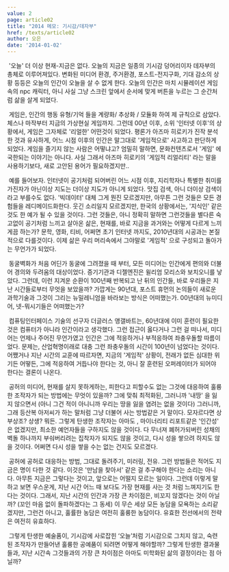 ```yaml
---
value: 2
page: article02
title: "2014 메모: 기시감/데자부"
href: /texts/article02
author: 오은
date: '2014-01-02'
---
```

&nbsp;'오늘' 더 이상 현재-지금은 없다. 오늘의 지금은 일종의 기시감 덩어리이자 데자부의 총체로 이루어져있다. 변화된 미디어 환경, 주거환경, 포스트-전지구화, 기대 감소의 상황 등등은 오늘의 인간이 오늘을 살 수 없게 한다. 오늘의 인간은 마치 시뮬레이션 게임 속의 npc 캐릭터, 아니 사실 그냥 스크린 앞에서 순서에 맞게 버튼을 누르는 그 순간처럼 삶을 살게 되었다.  


&nbsp;게임은, 인간의 행동 유형/기억 들을 계량화/ 추상화 / 모듈화 하여 제 규칙으로 삼았다. 체스나 마작부터 지금의 가상현실 게임까지. 그런데 00년 이후, 소위 '인터넷 이후'의 상황에서, 게임은 그자체로 '리얼한' 어떤것이 되었다. 평론가 아즈마 히로키가 진작 분석한 것과 유사하게, 어느 시점 이후의 인간은 말그대로 '게임적으로' 사고하고 판단하게 되었다. 게임을 즐기지 않는 사람은 어떻냐고? 엄밀히 말하면, 문화컨텐츠로서 '게임' 에 국한되는 이야기는 아니다. 사실 그래서 아즈마 히로키의 '게임적 리얼리티' 라는 말을 사용하기보다, 새로 고안된 용어가 필요하겠지만..  


&nbsp;예를 들어보자. 인터넷이 공기처럼 되어버린 어느 시점 이후, 지리학자나 특별한 취미를 가진자가 아닌이상 지도는 더이상 지도가 아니게 되었다. 맛집 검색, 아니 더이상 검색이라고 부를수도 없다. '빅데이터' 대체 그게 뭔진 모르겠지만, 아무튼 그런 것들은 모든 경험들을 레디메이드화한다. 웃긴 소리일지 모르겠지만, 한국의 상황에서는, '지식인' 같은 것도 한 예가 될 수 있을 것이다. 그런 것들은, 아니 정확히 말하면 그런것들을 별다른 숙고없이 공기처럼 느끼고 살아온 삶은, 현재를, 바로 지금을 과거와는 어떻게 다르게 느끼게끔 하는가? 문학, 영화, 티비, 어쩌면 초기 인터넷 까지도, 2010년대의 시공과는 본질적으로 다를것이다. 이제 삶은 우리 머리속에서 그야말로 '게임적' 으로 구성되고 돌아가는 무언가가 되었다.  


&nbsp;동굴벽화가 처음 어딘가 동굴에 그려졌을 때 부터, 모든 미디어는 인간에게 편의와 더불어 경의와 두려움의 대상이었다. 증기기관과 디젤엔진은 윌리엄 모리스와 보치오니를 낳았다. 그런데, 이런 지겨운 순환이 100년째 반복되고 난 뒤의 인간들, 바로 우리들은 지난 시간들로부터 무엇을 보았을까? 가깝게는 90년대, 포스트 휴먼의 논의들이 새로운 과학기술과 그것이 그리는 뉴밀레니엄을 바라보는 방식은 어떠했는가. 00년대의 뉴미디어, 넷-뭐시기들은 어떠했는가?  


&nbsp;컴퓨팅인터페이스 기술의 선구자 더글러스 앵갤바트는, 60년대에 이미 훈련이 필요한 것은 컴퓨터가 아니라 인간이라고 생각했다. 그런 접근이 옳다거나 그런 걸 떠나서, 미디어는 언제나 주어진 무언가였고 인간은 그에 적응하거나 부적응하여 좌충우돌할 따름이었다. 문제는, 산업혁명이래로 대충 그런 좌충우돌의 시간이 100년이 넘었다는 것이다. 어쨌거나 지난 시간의 교훈에 따르자면, 지금의 '게임적' 상황이, 전래가 없든 심대한 위기든 어떻든, 그에 적응하여 거듭나야 한다는 것, 아니 잘 훈련된 오퍼레이터가 되어야 한다는 결론이 나온다.  


&nbsp;공허의 미디어, 현재를 살지 못하게하는, 피한다고 피할수도 없는 그것에 대응하여 훌륭한 조작자가 되는 방법에는 무엇이 있을까? 그에 맞춰 최적화된, 그러니까 '내땅' 을 잃지 않으면서 (아니 그건 적이 아니니까 우리는 땅을 잃을 염려는 없을 것이다) 그러니까, 그래 등산복 아저씨가 하는 말처럼 그냥 더불어 사는 방법같은 거 말이다. 모자르다면 상부상조? 상생? 뭐든. 그렇게 탄생한 조작자는 아마도 , 마이너리티 리포트같은 '인간성' 은 없겠지만, 최소한 예언자들을 구하지도 않을 것이다. 다 무너져 폐허가되버린 성채의 벽돌 하나까지 부숴버리려는 집착자가 되지도 않을 것이고, 다시 성을 쌓으려 하지도 않을 것이다. 어쩌면 다시 성을 쌓을 수는 없는 건지도 모르겠다.  


&nbsp;공허에 공허로 대응하는 방법, 그대로 돌려주기, 미러링, 전유. 그런 방법들은 적어도 지금은 명이 다한 것 같다. 이것은 '만남을 찾아서' 같은 걸 추구해야 한다는 소리는 아니다. 아무튼 지금은 그렇다는 것이고, 앞으로는 어떨지 모르는 일이다. 그런데 이렇게 말하고 보면 우스운게, 지난 시간 어느 때 보다도 가장 현재를 사는 것 처럼 느껴지기도 한다는 것이다. 그래서, 지난 시간의 인간과 가장 큰 차이점은, 비꼬지 않겠다는 것이 아닐까? (꼬인 마음 없이 돌파하겠다는 그 동세) 이 무슨 세상 모든 농담을 모욕하는 소리같겠지만, 그런건 아니고, 훌률한 농담은 여전히 훌륭한 농담이다. 유효한 전선에서의 전략은 여전히 유효하다.  


&nbsp;그렇게 탄생한 예술품이, 기시감에 사로잡힌 ‘오늘’처럼 기시감으로 그치지 않고, 숙련된 조작자가 만들어낸 훌륭한 공예품이 되려면 어떻게 해야할까? 그렇게 탄생한 결과물들과, 지난 시간속 그것들과의 가장 큰 차이점은 아마도 미학화된 삶의 결정이라는 점 아닐까?   